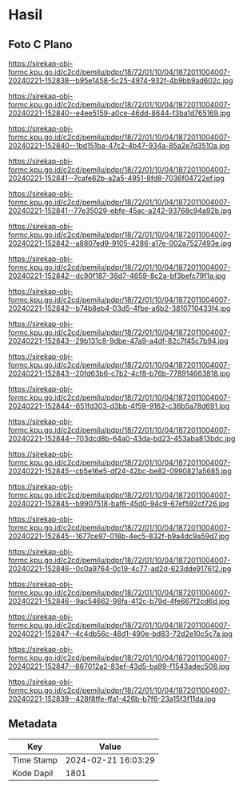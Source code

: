 # Hasil

## Foto C Plano

https://sirekap-obj-formc.kpu.go.id/c2cd/pemilu/pdpr/18/72/01/10/04/1872011004007-20240221-152838--b95e1458-5c25-4974-932f-4b9bb9ad602c.jpg

https://sirekap-obj-formc.kpu.go.id/c2cd/pemilu/pdpr/18/72/01/10/04/1872011004007-20240221-152840--e4ee5159-a0ce-46dd-8644-f3ba1d765169.jpg

https://sirekap-obj-formc.kpu.go.id/c2cd/pemilu/pdpr/18/72/01/10/04/1872011004007-20240221-152840--1bd151ba-47c2-4b47-934a-85a2e7d3510a.jpg

https://sirekap-obj-formc.kpu.go.id/c2cd/pemilu/pdpr/18/72/01/10/04/1872011004007-20240221-152841--7cafe62b-a2a5-4951-8fd8-7036f04722ef.jpg

https://sirekap-obj-formc.kpu.go.id/c2cd/pemilu/pdpr/18/72/01/10/04/1872011004007-20240221-152841--77e35029-ebfe-45ac-a242-93768c94a92b.jpg

https://sirekap-obj-formc.kpu.go.id/c2cd/pemilu/pdpr/18/72/01/10/04/1872011004007-20240221-152842--a8807ed9-9105-4286-a17e-002a7527493e.jpg

https://sirekap-obj-formc.kpu.go.id/c2cd/pemilu/pdpr/18/72/01/10/04/1872011004007-20240221-152842--dc90f187-36d7-4659-8c2a-bf3befc79f1a.jpg

https://sirekap-obj-formc.kpu.go.id/c2cd/pemilu/pdpr/18/72/01/10/04/1872011004007-20240221-152842--b74b8eb4-03d5-4fbe-a6b2-3810710433f4.jpg

https://sirekap-obj-formc.kpu.go.id/c2cd/pemilu/pdpr/18/72/01/10/04/1872011004007-20240221-152843--29b131c8-9dbe-47a9-a4df-82c7f45c7b94.jpg

https://sirekap-obj-formc.kpu.go.id/c2cd/pemilu/pdpr/18/72/01/10/04/1872011004007-20240221-152843--20fd63b6-c7b2-4cf8-b76b-778914663818.jpg

https://sirekap-obj-formc.kpu.go.id/c2cd/pemilu/pdpr/18/72/01/10/04/1872011004007-20240221-152844--651fd303-d3bb-4f59-9162-c36b5a78d691.jpg

https://sirekap-obj-formc.kpu.go.id/c2cd/pemilu/pdpr/18/72/01/10/04/1872011004007-20240221-152844--703dcd8b-64a0-43da-bd23-453aba813bdc.jpg

https://sirekap-obj-formc.kpu.go.id/c2cd/pemilu/pdpr/18/72/01/10/04/1872011004007-20240221-152845--cb5e16e5-df24-42bc-be82-0990821a5685.jpg

https://sirekap-obj-formc.kpu.go.id/c2cd/pemilu/pdpr/18/72/01/10/04/1872011004007-20240221-152845--b9907518-baf6-45d0-94c9-67ef592cf726.jpg

https://sirekap-obj-formc.kpu.go.id/c2cd/pemilu/pdpr/18/72/01/10/04/1872011004007-20240221-152845--1677ce97-018b-4ec5-832f-b9a4dc9a59d7.jpg

https://sirekap-obj-formc.kpu.go.id/c2cd/pemilu/pdpr/18/72/01/10/04/1872011004007-20240221-152846--0c0a9764-0c19-4c77-ad2d-623dde917612.jpg

https://sirekap-obj-formc.kpu.go.id/c2cd/pemilu/pdpr/18/72/01/10/04/1872011004007-20240221-152846--9ac54662-98fa-412c-b79d-4fe667f2cd6d.jpg

https://sirekap-obj-formc.kpu.go.id/c2cd/pemilu/pdpr/18/72/01/10/04/1872011004007-20240221-152847--4c4db56c-48d1-490e-bd83-72d2e10c5c7a.jpg

https://sirekap-obj-formc.kpu.go.id/c2cd/pemilu/pdpr/18/72/01/10/04/1872011004007-20240221-152847--867012a2-83ef-43d5-ba99-f1543adec508.jpg

https://sirekap-obj-formc.kpu.go.id/c2cd/pemilu/pdpr/18/72/01/10/04/1872011004007-20240221-152839--428f8ffe-ffa1-426b-b7f6-23a15f3f11da.jpg


## Metadata

| Key        | Value               |
| ---------- | ------------------- |
| Time Stamp | 2024-02-21 16:03:29 |
| Kode Dapil | 1801                |



